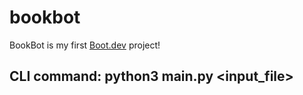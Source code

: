 # bookbot

BookBot is my first [Boot.dev](https://www.boot.dev) project!

## CLI command: python3 main.py <input_file>